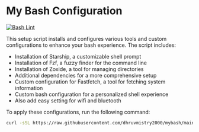 # My Bash Configuration

[![Bash Lint](https://github.com/dhruvmistry2000/mybash/actions/workflows/main.yml/badge.svg)](https://github.com/dhruvmistry2000/mybash/actions/workflows/main.yml)

This setup script installs and configures various tools and custom configurations to enhance your bash experience. The script includes:

* Installation of Starship, a customizable shell prompt
* Installation of Fzf, a fuzzy finder for the command line
* Installation of Zoxide, a tool for managing directories
* Additional dependencies for a more comprehensive setup
* Custom configuration for Fastfetch, a tool for fetching system information
* Custom bash configuration for a personalized shell experience
* Also add easy setting for wifi and bluetooth

To apply these configurations, run the following command:

```bash
curl -sSL https://raw.githubusercontent.com/dhruvmistry2000/mybash/main/setup.sh | bash
```
